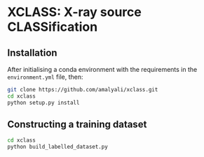 # XCLASS: X-ray source CLASSification

## Installation
After initialising a conda environment with the requirements in the ```environment.yml``` file, then:
```bash
git clone https://github.com/amalyali/xclass.git
cd xclass
python setup.py install
```

## Constructing a training dataset
```bash
cd xclass
python build_labelled_dataset.py
```


